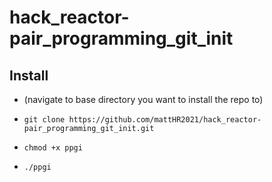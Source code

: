 # hack_reactor-pair_programming_git_init


## Install
+ (navigate to base directory you want to install the repo to)
+     git clone https://github.com/mattHR2021/hack_reactor-pair_programming_git_init.git
+     chmod +x ppgi
+     ./ppgi
